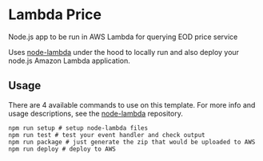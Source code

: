# Lambda Price

Node.js app to be run in AWS Lambda for querying EOD price service

Uses [node-lambda](https://github.com/motdotla/node-lambda) under the hood to locally run and also deploy your node.js Amazon Lambda application.

## Usage

There are 4 available commands to use on this template. For more info and usage descriptions, see the [node-lambda](https://github.com/motdotla/node-lambda) repository.

```
npm run setup # setup node-lambda files
npm run test # test your event handler and check output
npm run package # just generate the zip that would be uploaded to AWS
npm run deploy # deploy to AWS
```